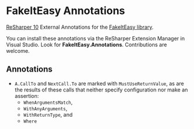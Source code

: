 # FakeItEasy Annotations

[ReSharper 10](https://www.jetbrains.com/resharper/) External Annotations for the [FakeItEasy library](https://fakeiteasy.github.io).

You can install these annotations via the ReSharper Extension Manager
in Visual Studio. Look for **FakeItEasy.Annotations**. Contributions are
welcome.

## Annotations

* `A.CallTo` and `NextCall.To` are marked with `MustUseReturnValue`,
  as are the results of these calls that neither specify configuration
  nor make an assertion:
  * `WhenArgumentsMatch`,
  * `WithAnyArguments`,
  * `WithReturnType`, and
  * `Where`
